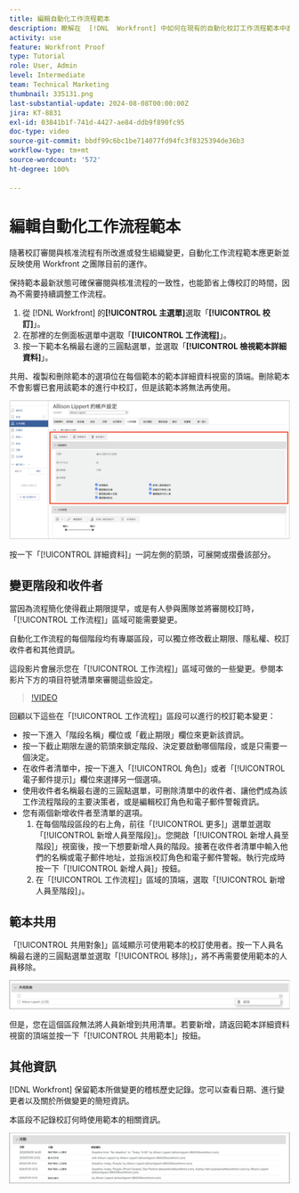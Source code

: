 ```yaml
---
title: 編輯自動化工作流程範本
description: 瞭解在  [!DNL  Workfront] 中如何在現有的自動化校訂工作流程範本中進行變更。
activity: use
feature: Workfront Proof
type: Tutorial
role: User, Admin
level: Intermediate
team: Technical Marketing
thumbnail: 335131.png
last-substantial-update: 2024-08-08T00:00:00Z
jira: KT-8831
exl-id: 03841b1f-741d-4427-ae84-ddb9f890fc95
doc-type: video
source-git-commit: bbdf99c6bc1be714077fd94fc3f8325394de36b3
workflow-type: tm+mt
source-wordcount: '572'
ht-degree: 100%

---
```


# 編輯自動化工作流程範本

隨著校訂審閱與核准流程有所改進或發生組織變更，自動化工作流程範本應更新並反映使用 Workfront 之團隊目前的運作。

保持範本最新狀態可確保審閱與核准流程的一致性，也能節省上傳校訂的時間，因為不需要持續調整工作流程。

1. 從 [!DNL Workfront] 的&#x200B;**[!UICONTROL 主選單]**&#x200B;選取「**[!UICONTROL 校訂]**」。
1. 在那裡的左側面板選單中選取「**[!UICONTROL 工作流程]**」。
1. 按一下範本名稱最右邊的三圓點選單，並選取「**[!UICONTROL 檢視範本詳細資料]**」。

共用、複製和刪除範本的選項位在每個範本的範本詳細資料視窗的頂端。刪除範本不會影響已套用該範本的進行中校訂，但是該範本將無法再使用。

![範本詳細資料視窗](assets/proof-system-setup-edit-templates-details-area.png)


按一下「[!UICONTROL 詳細資料]」一詞左側的箭頭，可展開或摺疊該部分。

## 變更階段和收件者

當因為流程簡化使得截止期限提早，或是有人參與團隊並將審閱校訂時，「[!UICONTROL 工作流程]」區域可能需要變更。

自動化工作流程的每個階段均有專屬區段，可以獨立修改截止期限、隱私權、校訂收件者和其他資訊。

這段影片會展示您在「[!UICONTROL 工作流程]」區域可做的一些變更。參閱本影片下方的項目符號清單來審閱這些設定。

>[!VIDEO](https://video.tv.adobe.com/v/335131/?quality=12&learn=on&enablevpops=1)

回顧以下這些在「[!UICONTROL 工作流程]」區段可以進行的校訂範本變更：

* 按一下進入「階段名稱」欄位或「截止期限」欄位來更新該資訊。
* 按一下截止期限左邊的箭頭來鎖定階段、決定要啟動哪個階段，或是只需要一個決定。
* 在收件者清單中，按一下進入「[!UICONTROL 角色]」或者「[!UICONTROL 電子郵件提示]」欄位來選擇另一個選項。
* 使用收件者名稱最右邊的三圓點選單，可刪除清單中的收件者、讓他們成為該工作流程階段的主要決策者，或是編輯校訂角色和電子郵件警報資訊。
* 您有兩個新增收件者至清單的選項。
   1. 在每個階段區段的右上角，前往「[!UICONTROL 更多]」選單並選取「[!UICONTROL 新增人員至階段]」。您開啟「[!UICONTROL 新增人員至階段]」視窗後，按一下想要新增人員的階段。接著在收件者清單中輸入他們的名稱或電子郵件地址，並指派校訂角色和電子郵件警報。執行完成時按一下「[!UICONTROL 新增人員]」按鈕。
   1. 在「[!UICONTROL 工作流程]」區域的頂端，選取「[!UICONTROL 新增人員至階段]」。

## 範本共用

「[!UICONTROL 共用對象]」區域顯示可使用範本的校訂使用者。按一下人員名稱最右邊的三圓點選單並選取「[!UICONTROL 移除]」，將不再需要使用範本的人員移除。

![[!UICONTROL 共用對象]清單](assets/proof-system-setups-edit-template-shared-with.png)

但是，您在這個區段無法將人員新增到共用清單。若要新增，請返回範本詳細資料視窗的頂端並按一下「[!UICONTROL 共用範本]」按鈕。

## 其他資訊

[!DNL Workfront] 保留範本所做變更的稽核歷史記錄。您可以查看日期、進行變更者以及關於所做變更的簡短資訊。

本區段不記錄校訂何時使用範本的相關資訊。

![校訂活動清單](assets/proof-system-setups-edit-template-activity.png)
